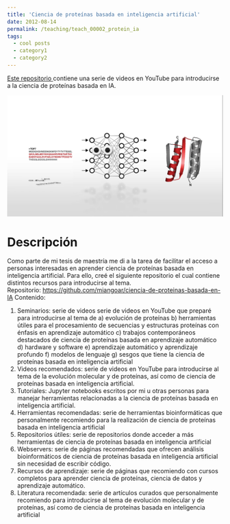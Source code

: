 ```yaml
---
title: 'Ciencia de proteínas basada en inteligencia artificial'
date: 2012-08-14
permalink: /teaching/teach_00002_protein_ia
tags:
  - cool posts
  - category1
  - category2
---
```



<a href="https://github.com/miangoar/ciencia-de-proteinas-basada-en-IA
">Este repositorio </a> contiene una serie de videos en YouTube para introducirse a la ciencia de proteínas basada en IA.  

![webinar](/images/gama_protein_ia.png)

Descripción
======
Como parte de mi tesis de maestría me di a la tarea de facilitar el acceso a personas interesadas en aprender ciencia de proteínas basada en inteligencia artificial. Para ello, creé el siguiente repositorio el cual contiene distintos recursos para introducirse al tema.  
Repositorio: https://github.com/miangoar/ciencia-de-proteinas-basada-en-IA
Contenido: 
1.	Seminarios: serie de videos serie de videos en YouTube que preparé para introducirse al tema de 
a)	evolución de proteínas
b)	herramientas útiles para el procesamiento de secuencias y estructuras proteínas con énfasis en aprendizaje automático
c)	trabajos contemporáneos destacados de ciencia de proteínas basada en aprendizaje automático
d)	hardware y software
e)	aprendizaje automático y aprendizaje profundo
f)	modelos de lenguaje
g)	sesgos que tiene la ciencia de proteínas basada en inteligencia artificial
2.	Videos recomendados: serie de videos en YouTube para introducirse al tema de la evolución molecular y de proteínas, así como de ciencia de proteínas basada en inteligencia artificial.
3.	Tutoriales: Jupyter notebooks escritos por mi u otras personas para manejar herramientas relacionadas a la ciencia de proteínas basada en inteligencia artificial.  
4.	Herramientas recomendadas:  serie de herramientas bioinformáticas que personalmente recomiendo para la realización de ciencia de proteínas basada en inteligencia artificial
5.	Repositorios útiles: serie de repositorios donde acceder a más herramientas de ciencia de proteínas basada en inteligencia artificial
6.	Webservers: serie de páginas recomendadas que ofrecen análisis bioinformáticos de ciencia de proteínas basada en inteligencia artificial sin necesidad de escribir código. 
7.	Recursos de aprendizaje: serie de páginas que recomiendo con cursos completos para aprender ciencia de proteínas, ciencia de datos y aprendizaje automático. 
8.	Literatura recomendada: serie de artículos curados que personalmente recomiendo para introducirse al tema de evolución molecular y de proteínas, así como de ciencia de proteínas basada en inteligencia artificial
